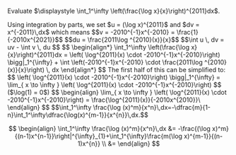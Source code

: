 Evaluate $\displaystyle \int_1^\infty \left(\frac{\log x}{x}\right)^{2011}dx$.

<div style='display: none'>
int u dv = uv - ind v du
</div>
Using integration by parts, we set $u = (\log x)^{2011}$  and $dv = x^{-2011}\,dx$ which means 
$$v = -2010^{-1}x^{-2010} = \frac{1}{-2010x^{2021}}$$
$$du = \frac{2011\log ^{2010}(x)}{x}$$
$$\int u \, dv =  uv - \int  v \, du $$
$$
\begin{align*}
\int_1^\infty \left(\frac{\log x}{x}\right)^{2011}dx = \left( \log^{2011}(x) \cdot -2010^{-1}x^{-2010}\right) \bigg|_1^{\infty} + \int \left(-2010^{-1}x^{-2010} \cdot \frac{2011\log ^{2010}(x)}{x}\right) \, dx 
\end{align*}
$$
The first half of this can be simplified to:
$$
\left( \log^{2011}(x) \cdot -2010^{-1}x^{-2010}\right) \bigg|_1^{\infty} = \lim_{ x \to \infty } \left( \log^{2011}(x) \cdot -2010^{-1}x^{-2010}\right)
$$ ($\log(1) = 0$)
$$
\begin{align}
\lim_{ x \to \infty } \left( \log^{2011}(x) \cdot -2010^{-1}x^{-2010}\right) = \frac{\log^{2011}(x)}{-2010x^{2010}}\
\end{align}
$$
$$\int_1^\infty \frac{\log (x)^m}{x^n}\,dx=-\dfrac{m}{1-n}\int_1^\infty\dfrac{\log(x)^{m-1}}{x^{n}}\,dx.$$

$$
\begin{align}
\int_1^\infty \frac{\log (x)^m}{x^n}\,dx &= -\frac{(\log x)^m}{(n-1)x^{n-1}}\right|^{\infty}_{1}+\int_1^{\infty}\frac{m(\log x)^{m-1}}{(n-1)x^{n}} \\
&=
\end{align}
$$
